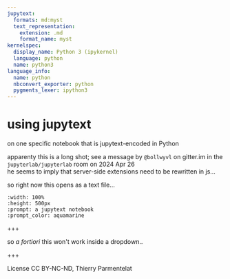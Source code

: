 ```yaml
---
jupytext:
  formats: md:myst
  text_representation:
    extension: .md
    format_name: myst
kernelspec:
  display_name: Python 3 (ipykernel)
  language: python
  name: python3
language_info:
  name: python
  nbconvert_exporter: python
  pygments_lexer: ipython3
---
```


# using jupytext

on one specific notebook that is jupytext-encoded in Python

apparenty this is a long shot; see a message by `@bollwyvl` on gitter.im in the `jupyterlab/jupyterlab` room on 2024 Apr 26  
he seems to imply that server-side extensions need to be rewritten in js...

so right now this opens as a text file...

```{notebooklite} hello-world-jupytext-nb.md
:width: 100%
:height: 500px
:prompt: a jupytext notebook
:prompt_color: aquamarine
```

+++

so *a fortiori* this won't work inside a dropdown..

+++

License CC BY-NC-ND, Thierry Parmentelat
